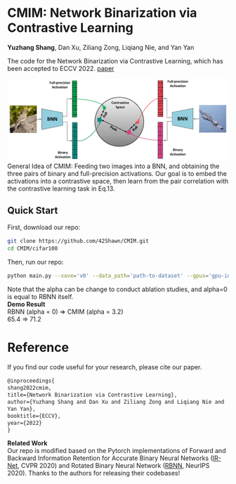 # CMIM: Network Binarization via Contrastive Learning
**Yuzhang Shang**, Dan Xu, Ziliang Zong, Liqiang Nie, and Yan Yan    

The code for the Network Binarization via Contrastive Learning, which has been accepted to ECCV 2022. [paper](https://arxiv.org/abs/2207.02970)

<img src="pipeline.jpg" width="700">    
General Idea of CMIM: Feeding two images into a BNN, and obtaining the three pairs of binary and full-precision activations. Our goal is to embed the activations into a contrastive space, then learn from the pair correlation with the contrastive learning task in Eq.13.

## Quick Start
First, download our repo:
```bash
git clone https://github.com/42Shawn/CMIM.git
cd CMIM/cifar100
```
Then, run our repo:
```bash
python main.py --save='v0' --data_path='path-to-dataset' --gpus='gpu-id' --alpha=3.2
```
Note that the alpha can be change to conduct ablation studies, and alpha=0 is equal to RBNN itself.    
**Demo Result**   
RBNN (alpha = 0) => CMIM (alpha = 3.2)    
            65.4 => 71.2

# Reference
If you find our code useful for your research, please cite our paper.
```
@inproceedings{
shang2022cmim,
title={Network Binarization via Contrastive Learning},
author={Yuzhang Shang and Dan Xu and Ziliang Zong and Liqiang Nie and Yan Yan},
booktitle={ECCV},
year={2022}
}
```

**Related Work**    
Our repo is modified based on the Pytorch implementations of Forward and Backward Information Retention for Accurate Binary Neural Networks ([IR-Net](https://github.com/htqin/IR-Net), CVPR 2020) and Rotated Binary Neural Network ([RBNN](https://github.com/lmbxmu/RBNN), NeurIPS 2020). Thanks to the authors for releasing their codebases!
